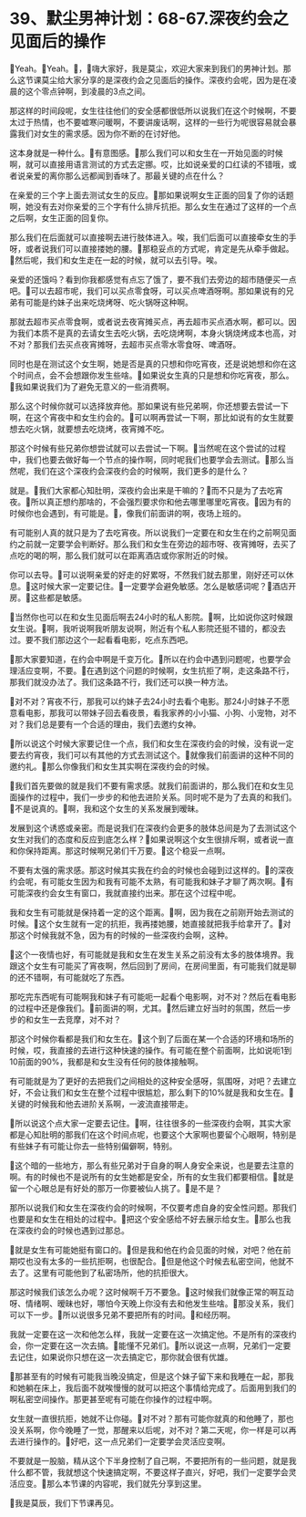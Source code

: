 # 39、默尘男神计划：68-67.深夜约会之见面后的操作

🎼Yeah。🎼Yeah。🎼，🎼嗨大家好，我是莫尘，欢迎大家来到我们的男神计划。那么这节课莫尘给大家分享的是深夜约会之见面后的操作。深夜约会呢，因为是在凌晨的这个零点钟啊，到凌晨的3点之间。

那这样的时间段呢，女生往往他们的安全感都很低所以说我们在这个时候啊，不要太过于热情，也不要嘘寒问暖啊，不要讲废话啊，这样的一些行为呢很容易就会暴露我们对女生的需求感。因为你不断的在讨好他。

这本身就是一种什么。🎼有意图感。🎼那么我们可以和女生在一开始见面的时候啊，就可以直接用语言测试的方式去定挪。哎，比如说亲爱的口红读的不错哦，或者说亲爱的离你那么远都闻到香味了。那最关键的点在什么？

在亲爱的三个字上面去测试女生的反应。🎼那如果说啊女生正面的回复了你的话题啊，她没有去对你亲爱的三个字有什么排斥抗拒。那么女生在通过了这样的一个点之后啊，女生正面的回复你。

那么我们在后面就可以直接啊去进行肢体进入。唉，我们后面可以直接牵女生的手呀，或者说我们可以直接搂她的腰。🎼那稳妥点的方式呢，肯定是先从牵手做起。🎼然后呢，我们和女生走在一起的时候，就可以去引导。唉。

亲爱的还饿吗？看到你我都感觉有点忘了饿了，要不我们去旁边的超市随便买一点吧。🎼可以去超市呢，我们可以买点零食呀，可以买点啤酒呀啊。那如果说有的兄弟有可能是约妹子出来吃烧烤呀、吃火锅呀这种啊。

那就去超市买点零食啊，或者说去夜宵摊买点，再去超市买点酒水啊，都可以。因为我们本质不是真的去请女生去吃火锅，去吃烧烤啊，本身火锅烧烤成本也高，对不对？那我们去买点夜宵摊呀，去超市买点零水零食呀、啤酒呀。

同时也是在测试这个女生啊，她是否是真的只想和你吃宵夜，还是说她想和你在这个时间点，会不会想跟你发生些啥。🎼如果说女生真的只是想和你吃宵夜，那么。🎼我如果说我们为了避免无意义的一些消费啊。

那么这个时候你就可以选择放弃他。那如果说有些兄弟啊，你还想要去尝试一下啊，在这个宵夜中和女生约会的。🎼可以啊再尝试一下啊，那比如说有的女生就要想去吃火锅，就要想去吃烧烤，夜宵摊不吃。

那这个时候有些兄弟你想尝试就可以去尝试一下啊。🎼当然呢在这个尝试的过程中，我们也要去做好每一个节点的操作啊，同时呢我们也要学会去测试。🎼那么当然呢，我们在这个深夜约会深夜约会的时候啊，我们更多的是什么？

就是。🎼我们大家都心知肚明，深夜约会出来是干嘛的？🎼而不只是为了去吃宵夜。🎼所以真正想约那啥的，不会强烈要求你和他去哪里哪里吃宵夜。🎼因为有的时候你也会遇到，有可能是。🎼，像我们前面讲的啊，夜场上班的。

有可能别人真的就只是为了去吃宵夜。所以说我们一定要在和女生在约之前啊见面约之前就一定要学会判断好。那么我们和女生在旁边的超市呀、夜宵摊呀，去买了点吃的喝的啊，那么我们就可以在距离酒店或你家附近的时候。

你可以去导。🎼可以说啊亲爱的好走的好累呀，不然我们就去那里，刚好还可以休息。🎼这时候大家一定要记住。🎼一定要学会避免敏感。怎么是敏感词呢？🎼酒店开房。🎼这些都是敏感。

🎼当然你也可以在和女生见面后啊去24小时的私人影院。🎼啊，比如说你这时候跟女生说。🎼啊，我听说啊我听朋友说啊，附近有个私人影院还挺不错的，都没去过。要不我们那边这个一起看看电影，吃点东西吧。

🎼那大家要知道，在约会中啊是千变万化。🎼所以在约会中遇到问题呢，也要学会理活应变啊，不要。🎼在遇到这个问题的时候啊，女生抗拒了啊，走这条路不行，那我们就没办法了。我们这条路不行，我们还可以换一种方法。

🎼对不对？宵夜不行，那我可以约妹子去24小时去看个电影。那24小时妹子不愿意看电影，那我可以带妹子回去看夜景，看我家养的小小猫、小狗、小宠物，对不对？我们总是要有一个合适的理由，我们去邀约女神。

🎼所以说这个时候大家要记住一个点，我们和女生在深夜约会的时候，没有说一定要去约宵夜，我们可以有其他的方式去测试这个。🎼就像我们前面讲的这种不同的邀约礼。🎼那么你像我们和女生其实啊在深夜约会的时候。

🎼我们首先要做的就是我们不要有需求感。就我们前面讲的，那么我们在和女生见面操作的过程中，我们一步步的和他去进阶关系。同时呢不是为了去真的和我们。🎼不是说真的。🎼啊，我和这个女生的关系发展到暧昧。

发展到这个诱惑或亲密。而是说我们在深夜约会更多的肢体总间是为了去测试这个女生对我们的态度和反应到底怎么样？🎼如果说啊这个女生很排斥啊，或者说一直和你保持距离。那这时候啊兄弟们千万要。🎼这个稳妥一点啊。

不要有太强的需求感。那这时候其实我在约会的时候也会碰到过这样的。🎼的深夜约会呢，有可能女生因为和我有可能不太熟，有可能我和妹子才聊了两次啊。🎼有可能深夜约会女生有窗口，我就直接约出来。那在这个过程中呢。

我和女生有可能就是保持着一定的这个距离。🎼啊，因为我在之前刚开始去测试的时候。🎼这个女生就有一定的抗拒，我再搂她腰，她直接就把我手给拿开了。🎼对那这个时候我就不急，因为有的时候的一些深夜约会啊，这种。

🎼这个一夜情也好，有可能就是我和女生在发生关系之前没有太多的肢体境界。我跟这个女生有可能买了宵夜啊，然后回到了房间，在房间里面，有可能我们就是聊的还不错啊，有可能就吃了东西。

那吃完东西呢有可能啊我和妹子有可能呃一起看个电影啊，对不对？然后在看电影的过程中还是像我们。🎼前面讲的啊，尤其。🎼然后建立好当时的氛围，然后一步步的和女生一去竞摩，对不对？

那这个时候你看都是我们和女生在。🎼这个到了后面在某一个合适的环境和场所的时候，哎，我直接的去进行这种快速的操作。有可能在整个前面啊，比如说呃1到10前面的90%，我都是和女生没有任何的肢体接触啊。

有可能就是为了更好的去把我们之间相处的这种安全感呀，氛围呀，对吧？去建立好，不会让我们和女生在整个过程中很尴尬，那么剩下的10%就是我和女生在。🎼关键的时候我和他去进阶关系啊，一波流直接带走。

🎼所以说这个点大家一定要去记住。🎼啊，往往很多的一些深夜约会啊，其实大家都是心知肚明的那我们在这个时间点呢，也要这个大家啊也要留个心眼啊，特别是有些妹子有可能让你去一些特别偏僻啊，特别。

🎼这个暗的一些地方，那么有些兄弟对于自身的啊人身安全来说，也是要去注意的啊。有的时候也不是说所有的女生她都是安全，所有的女生我们都要相信。🎼就是留一个心眼总是有好处的那万一你要被仙人挑了。🎼是不是？

那所以说我们和女生在深夜约会的时候啊，不仅要考虑自身的安全性问题。那我们也要是和女生在相处的过程中。🎼把这个安全感给不好去展示给女生。🎼那么也我在深夜约会的时候也遇到过那总。

🎼就是女生有可能她挺有窗口的。🎼但是我和他在约会见面的时候，对吧？他在前期哎也没有太多的一些抗拒啊，也很配合。🎼但是他这个时候去私密空间，他就不去了。这里有可能他到了私密场所，他的抗拒很大。

那这时候我们该怎么办呢？这时候啊千万不要急。🎼这时候我们就像正常的啊互动呀、情绪啊、暧昧也好，哪怕今天晚上你没有去和他发生些啥。🎼那没关系，我们可以下一步。🎼所以说很多兄弟不要把所有的时间。🎼和经历啊。

我就一定要在这一次和他怎么样，我就一定要在这一次搞定他。不是所有的深夜约会，你一定要在这一次去搞。🎼能懂不兄弟们。🎼所以说这一点啊，兄弟们一定要去记住，如果说你只想在这一次去搞定它，那你就会很有优雄。

🎼那甚至有的时候有可能我当晚没搞定，但是这个妹子留下来和我睡在一起，那我和她躺在床上，我后面不就唉慢慢的就可以把这个事情给完成了。后面用到我们的啊私密空间操作。那更甚至呢有可能在你操作的过程中啊。

女生就一直很抗拒，她就不让你碰。🎼对不对？那有可能你就真的和他睡了，那也没关系啊，你今晚睡了一觉，那醒来以后呢，对不对？第二天呢，你一样是可以再去进行操作的。🎼好吧，这一点兄弟们一定要学会灵活应变啊。

不要就是一股脑，精从这个下半身控制了自己啊，不要把所有的一些问题，就是我什么都不管，我就想这个快速搞定啊，不要这样子直兴，好吧，我们一定要学会灵活应变。🎼那么本节课的内容呢，我们就先分享到这里。

🎼我是莫辰，我们下节课再见。